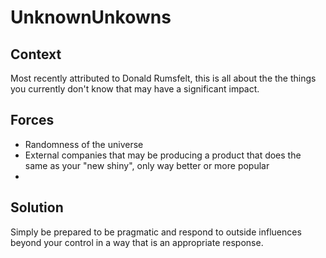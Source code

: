 # UnknownUnkowns

## Context
Most recently attributed to Donald Rumsfelt, this is all about the the things you currently don't know that may have a significant impact.

## Forces
+ Randomness of the universe
+ External companies that may be producing a product that does the same as your "new shiny", only way better or more popular
+ 

## Solution
Simply be prepared to be pragmatic and respond to outside influences beyond your control in a way that is an appropriate response.
